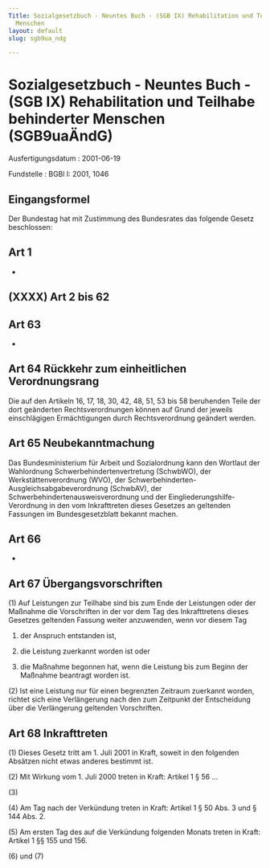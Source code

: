 ```yaml
---
Title: Sozialgesetzbuch - Neuntes Buch - (SGB IX) Rehabilitation und Teilhabe behinderter
  Menschen
layout: default
slug: sgb9ua_ndg

---
```


# Sozialgesetzbuch - Neuntes Buch - (SGB IX) Rehabilitation und Teilhabe behinderter Menschen (SGB9uaÄndG)

Ausfertigungsdatum
:   2001-06-19

Fundstelle
:   BGBl I: 2001, 1046



## Eingangsformel

Der Bundestag hat mit Zustimmung des Bundesrates das folgende Gesetz
beschlossen:


## Art 1

-


## (XXXX) Art 2 bis 62



## Art 63

-


## Art 64 Rückkehr zum einheitlichen Verordnungsrang

Die auf den Artikeln 16, 17, 18, 30, 42, 48, 51, 53 bis 58 beruhenden
Teile der dort geänderten Rechtsverordnungen können auf Grund der
jeweils einschlägigen Ermächtigungen durch Rechtsverordnung geändert
werden.


## Art 65 Neubekanntmachung

Das Bundesministerium für Arbeit und Sozialordnung kann den Wortlaut
der Wahlordnung Schwerbehindertenvertretung (SchwbWO), der
Werkstättenverordnung (WVO), der Schwerbehinderten-
Ausgleichsabgabeverordnung (SchwbAV), der
Schwerbehindertenausweisverordnung und der Eingliederungshilfe-
Verordnung in den vom Inkrafttreten dieses Gesetzes an geltenden
Fassungen im Bundesgesetzblatt bekannt machen.


## Art 66

-


## Art 67 Übergangsvorschriften

(1) Auf Leistungen zur Teilhabe sind bis zum Ende der Leistungen oder
der Maßnahme die Vorschriften in der vor dem Tag des Inkrafttretens
dieses Gesetzes geltenden Fassung weiter anzuwenden, wenn vor diesem
Tag

1.  der Anspruch entstanden ist,


2.  die Leistung zuerkannt worden ist oder


3.  die Maßnahme begonnen hat, wenn die Leistung bis zum Beginn der
    Maßnahme beantragt worden ist.




(2) Ist eine Leistung nur für einen begrenzten Zeitraum zuerkannt
worden, richtet sich eine Verlängerung nach den zum Zeitpunkt der
Entscheidung über die Verlängerung geltenden Vorschriften.


## Art 68 Inkrafttreten

(1) Dieses Gesetz tritt am 1. Juli 2001 in Kraft, soweit in den
folgenden Absätzen nicht etwas anderes bestimmt ist.

(2) Mit Wirkung vom 1. Juli 2000 treten in Kraft:
Artikel 1 § 56 ...

(3)

(4) Am Tag nach der Verkündung treten in Kraft:
Artikel 1 § 50 Abs. 3 und § 144 Abs. 2.

(5) Am ersten Tag des auf die Verkündung folgenden Monats treten in
Kraft:
Artikel 1 §§ 155 und 156.

(6) und (7)

